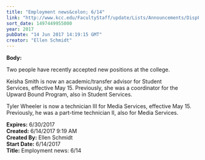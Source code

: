 ```yaml
---
title: "Employment news&colon; 6/14"
link: "http://www.kcc.edu/FacultyStaff/update/Lists/Announcements/DispForm.aspx?ID=2459"
sort_date: 1497449955000
year: 2017
pubDate: "14 Jun 2017 14:19:15 GMT"
creator: "Ellen Schmidt"
---
```


<div><b>Body:</b> <div class="ExternalClass51A4ACCF2A4745B3A9CEFED3589C7D55"><p>​Two people have recently accepted new positions at the college.</p>
<p>Keisha Smith is now an academic/transfer advisor for Student Services, effective May 15. Previously, she was a coordinator for the Upward Bound Program, also in Student Services.</p>
<p>Tyler Wheeler is now a technician III for Media Services, effective May 15. Previously, he was a part-time technician II, also for Media Services.</p></div></div>
<div><b>Expires:</b> 6/30/2017</div>
<div><b>Created:</b> 6/14/2017 9:19 AM</div>
<div><b>Created By:</b> Ellen Schmidt</div>
<div><b>Start Date:</b> 6/14/2017</div>
<div><b>Title:</b> Employment news: 6/14</div>
